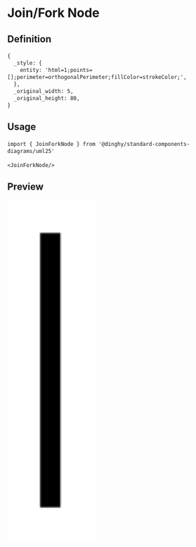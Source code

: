 # Join/Fork Node

## Definition

```
{
  _style: { 
    entity: 'html=1;points=[];perimeter=orthogonalPerimeter;fillColor=strokeColor;',
  },
  _original_width: 5,
  _original_height: 80,
}
```

## Usage

```
import { JoinForkNode } from '@dinghy/standard-components-diagrams/uml25'

<JoinForkNode/>
```

## Preview

<img src="./join-fork-node.png" width="200"/>
